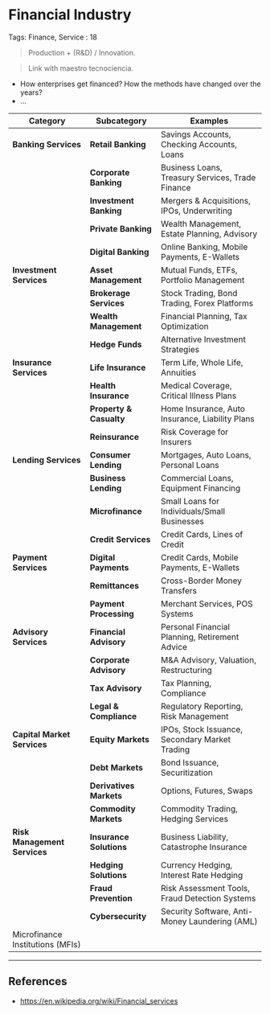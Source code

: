 # Financial Industry

Tags: Finance, Service
: 18

> Production + (R&D) / Innovation.
> 

> Link with maestro tecnociencia.
> 

- How enterprises get financed? How the methods have changed over the years?
- …

| **Category** | **Subcategory** | **Examples** |
| --- | --- | --- |
| **Banking Services** | **Retail Banking** | Savings Accounts, Checking Accounts, Loans |
|  | **Corporate Banking** | Business Loans, Treasury Services, Trade Finance |
|  | **Investment Banking** | Mergers & Acquisitions, IPOs, Underwriting |
|  | **Private Banking** | Wealth Management, Estate Planning, Advisory |
|  | **Digital Banking** | Online Banking, Mobile Payments, E-Wallets |
| **Investment Services** | **Asset Management** | Mutual Funds, ETFs, Portfolio Management |
|  | **Brokerage Services** | Stock Trading, Bond Trading, Forex Platforms |
|  | **Wealth Management** | Financial Planning, Tax Optimization |
|  | **Hedge Funds** | Alternative Investment Strategies |
| **Insurance Services** | **Life Insurance** | Term Life, Whole Life, Annuities |
|  | **Health Insurance** | Medical Coverage, Critical Illness Plans |
|  | **Property & Casualty** | Home Insurance, Auto Insurance, Liability Plans |
|  | **Reinsurance** | Risk Coverage for Insurers |
| **Lending Services** | **Consumer Lending** | Mortgages, Auto Loans, Personal Loans |
|  | **Business Lending** | Commercial Loans, Equipment Financing |
|  | **Microfinance** | Small Loans for Individuals/Small Businesses |
|  | **Credit Services** | Credit Cards, Lines of Credit |
| **Payment Services** | **Digital Payments** | Credit Cards, Mobile Payments, E-Wallets |
|  | **Remittances** | Cross-Border Money Transfers |
|  | **Payment Processing** | Merchant Services, POS Systems |
| **Advisory Services** | **Financial Advisory** | Personal Financial Planning, Retirement Advice |
|  | **Corporate Advisory** | M&A Advisory, Valuation, Restructuring |
|  | **Tax Advisory** | Tax Planning, Compliance |
|  | **Legal & Compliance** | Regulatory Reporting, Risk Management |
| **Capital Market Services** | **Equity Markets** | IPOs, Stock Issuance, Secondary Market Trading |
|  | **Debt Markets** | Bond Issuance, Securitization |
|  | **Derivatives Markets** | Options, Futures, Swaps |
|  | **Commodity Markets** | Commodity Trading, Hedging Services |
| **Risk Management Services** | **Insurance Solutions** | Business Liability, Catastrophe Insurance |
|  | **Hedging Solutions** | Currency Hedging, Interest Rate Hedging |
|  | **Fraud Prevention** | Risk Assessment Tools, Fraud Detection Systems |
|  | **Cybersecurity** | Security Software, Anti-Money Laundering (AML) |
| Microfinance Institutions (MFIs) |  |  |

---

## References

- https://en.wikipedia.org/wiki/Financial_services